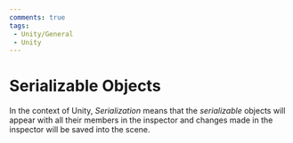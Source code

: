 ```yaml
---
comments: true
tags:
 - Unity/General
 - Unity
---
```


# Serializable Objects
In the context of Unity, *Serialization* means that the *serializable* objects will appear with all their members in the inspector and changes made in the inspector will be saved into the scene.
